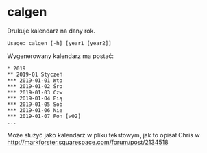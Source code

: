 calgen
======

Drukuje kalendarz na dany rok.

    Usage: calgen [-h] [year1 [year2]]

Wygenerowany kalendarz ma postać:

    * 2019
    ** 2019-01 Styczeń
    *** 2019-01-01 Wto
    *** 2019-01-02 Śro
    *** 2019-01-03 Czw
    *** 2019-01-04 Pią
    *** 2019-01-05 Sob
    *** 2019-01-06 Nie
    *** 2019-01-07 Pon [w02]
    ...

Może służyć jako kalendarz w pliku tekstowym, jak to opisał Chris
w http://markforster.squarespace.com/forum/post/2134518
